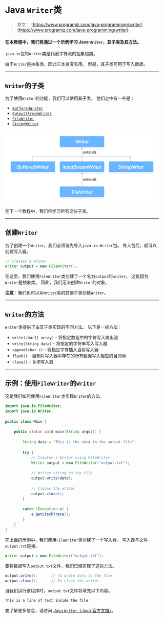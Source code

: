 # Java `Writer`类

> 原文： [https://www.programiz.com/java-programming/writer](https://www.programiz.com/java-programming/writer)

#### 在本教程中，我们将通过一个示例学习 Java `Writer`，其子类及其方法。

`java.io`包的`Writer`类是代表字符流的抽象超类。

由于`Writer`是抽象类，因此它本身没有用。 但是，其子类可用于写入数据。

* * *

## `Writer`的子类

为了使用`Writer`的功能，我们可以使用其子类。 他们之中有一些是：

*   [`BufferedWriter`](https://www.programiz.com/java-programming/bufferedwriter)
*   [`OutputStreamWriter`](https://www.programiz.com/java-programming/outputstreamwriter)
*   [`FileWriter`](https://www.programiz.com/java-programming/filewriter)
*   [`StringWriter`](https://www.programiz.com/java-programming/stringwriter)

![Subclasses of Java Writer are BufferedWriter, OutputStreamWriter, FileWriter and StringWriter.](img/dd85ba5c0788c80d24ef4634764573b5.png "Java Writer Class")

在下一个教程中，我们将学习所有这些子类。

* * *

## 创建`Writer`

为了创建一个`Writer`，我们必须首先导入`java.io.Writer`包。 导入包后，就可以创建写入器。

```java
// Creates a Writer
Writer output = new FileWriter(); 
```

在这里，我们使用`FileWriter`类创建了一个名为`output`的`writer`。 这是因为`Writer`是抽象类。 因此，我们无法创建`Writer`的对象。

**注意**：我们也可以从`Writer`类的其他子类创建`Writer`。

* * *

## `Writer`的方法

`Writer`类提供了由其子类实现的不同方法。 以下是一些方法：

*   `write(char[] array)` - 将指定数组中的字符写入输出流
*   `write(String data)` - 将指定的字符串写入写入器
*   `append(char c)` - 将指定字符插入当前写入器
*   `flush()` - 强制将写入器中存在的所有数据写入相应的目的地
*   `close()` - 关闭写入器

* * *

## 示例：使用`FileWriter`的`Writer`

这是我们如何使用`FileWriter`类实现`Writer`的方法。

```java
import java.io.FileWriter;
import java.io.Writer;

public class Main {

    public static void main(String args[]) {

        String data = "This is the data in the output file";

        try {
            // Creates a Writer using FileWriter
            Writer output = new FileWriter("output.txt");

            // Writes string to the file
            output.write(data);

            // Closes the writer
            output.close();
        }

        catch (Exception e) {
            e.getStackTrace();
        }
    }
} 
```

在上面的示例中，我们使用`FileWriter`类创建了一个写入器。 写入器与文件`output.txt`链接。

```java
Writer output = new FileWriter("output.txt"); 
```

要将数据写入`output.txt`文件，我们已经实现了这些方法。

```java
output.write();      // To write data to the file
output.close();      // To close the writer 
```

当我们运行该程序时，`output.txt`文件将填充以下内容。

```java
This is a line of text inside the file. 
```

要了解更多信息，请访问 [Java `Writer`（Java 官方文档）](https://docs.oracle.com/javase/7/docs/api/java/io/Writer.html "Java Writer (official Java documentation)")。